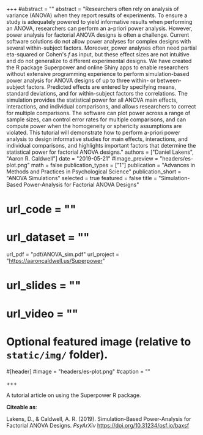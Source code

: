 +++
#abstract = ""
abstract = "Researchers often rely on analysis of variance (ANOVA) when they report results of experiments. To ensure a study is adequately powered to yield informative results when performing an ANOVA, researchers can perform an a-priori power analysis. However, power analysis for factorial ANOVA designs is often a challenge. Current software solutions do not allow power analyses for complex designs with several within-subject factors. Moreover, power analyses often need partial eta-squared or Cohen's *f* as input, but these effect sizes are not intuitive and do not generalize to different experimental designs. We have created the R package Superpower and online Shiny apps to enable researchers without extensive programming experience to perform simulation-based power analysis for ANOVA designs of up to three within- or between-subject factors. Predicted effects are entered by specifying means, standard deviations, and for within-subject factors the correlations. The simulation provides the statistical power for all ANOVA main effects, interactions, and individual comparisons, and allows researchers to correct for multiple comparisons. The software can plot power across a range of sample sizes, can control error rates for multiple comparisons, and can compute power when the homogeneity or sphericity assumptions are violated. This tutorial will demonstrate how to perform a-priori power analysis to design informative studies for main effects, interactions, and individual comparisons, and highlights important factors that determine the statistical power for factorial ANOVA designs."
authors = ["Daniel Lakens", "Aaron R. Caldwell"]
date = "2019-05-21"
#image_preview = "headers/es-plot.png"
math = false
publication_types = ["1"]
publication = "Advances in Methods and Practices in Psychological Science"
publication_short = "ANOVA Simulations"
selected = true
featured = false
title = "Simulation-Based Power-Analysis for Factorial ANOVA Designs"
# url_code = ""
# url_dataset = ""
url_pdf = "pdf/ANOVA_sim.pdf"
url_project = "https://aaroncaldwell.us/Superpower"
# url_slides = ""
# url_video = ""



# Optional featured image (relative to `static/img/` folder).
#[header]
#image = "headers/es-plot.png"
#caption = ""

+++

A tutorial article on using the Superpower R package.

**Citeable as**:

Lakens, D., & Caldwell, A. R. (2019). Simulation-Based Power-Analysis for Factorial ANOVA Designs. *PsyArXiv* https://doi.org/10.31234/osf.io/baxsf
